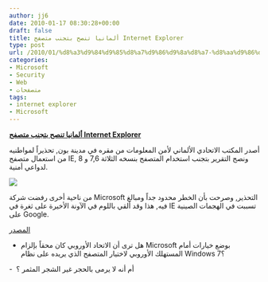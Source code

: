 ```yaml
---
author: jj6
date: 2010-01-17 08:30:28+00:00
draft: false
title: ألمانيا تنصح بتجنب متصفح Internet Explorer
type: post
url: /2010/01/%d8%a3%d9%84%d9%85%d8%a7%d9%86%d9%8a%d8%a7-%d8%aa%d9%86%d8%b5%d8%ad-%d8%a8%d8%aa%d8%ac%d9%86%d8%a8-%d9%85%d8%aa%d8%b5%d9%81%d8%ad-internet-explorer/
categories:
- Microsoft
- Security
- Web
- متصفحات
tags:
- internet explorer
- Microsoft
---
```


[**ألمانيا تنصح بتجنب متصفح Internet Explorer**](http://www.it-scoop.com/2010/01/%d8%a3%d9%84%d9%85%d8%a7%d9%86%d9%8a%d8%a7-%d8%aa%d9%86%d8%b5%d8%ad-%d8%a8%d8%aa%d8%ac%d9%86%d8%a8-%d9%85%d8%aa%d8%b5%d9%81%d8%ad-internet-explorer/)


أصدر المكتب الاتحادي الألماني لأمن المعلومات من مقره في مدينة بون, تحذيراً لمواطنيه من استعمال متصفح IE, ونصح التقرير بتجنب استخدام المتصفح بنسخه الثلاثة 7,6 و 8 لدواعي أمنية.

[![](http://www.it-scoop.com/wp-content/uploads/2010/01/internet-explorer-logo-e1263718235758.jpg)
](http://www.it-scoop.com/2010/01/%d8%a3%d9%84%d9%85%d8%a7%d9%86%d9%8a%d8%a7-%d8%aa%d9%86%d8%b5%d8%ad-%d8%a8%d8%aa%d8%ac%d9%86%d8%a8-%d9%85%d8%aa%d8%b5%d9%81%d8%ad-internet-explorer/)

من ناحية أخرى رفضت شركة Microsoft التحذير, وصرحت بأن الخطر محدود جداً ومبالغ فيه, هذا وقد ألقي باللوم في الآونة الأخيرة على ثغرة في IE تسببت في الهجمات الصينية على Google.

[المصدر](http://news.bbc.co.uk/2/hi/technology/8463516.stm)

- هل ترى أن الاتحاد الأوروبي كان محقاً بإلزام Microsoft بوضع خيارات أمام المستهلك الأوروبي لاختيار المتصفح الذي يريده على نظام Windows 7؟

-  أم أنه لا يرمى بالحجر غير الشجر المثمر ؟
